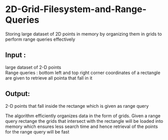 # 2D-Grid-Filesystem-and-Range-Queries
Storing large dataset of 2D points in memory by organizing them in grids to perform range queries effectively

## Input :  
large dataset of  2-D points  
Range queries : bottom left and top right corner coordinates of a rectangle are given to retrieve all pointa that fall in it

## Output:
2-D points that fall inside the rectange which is given as range query


The algorithm efficiently organizes data in the form of grids. Given a range query rectange the grids that intersect with the rectangle will be loaded into memory which ensures less search time and hence retrieval of the points for the range query will be fast


